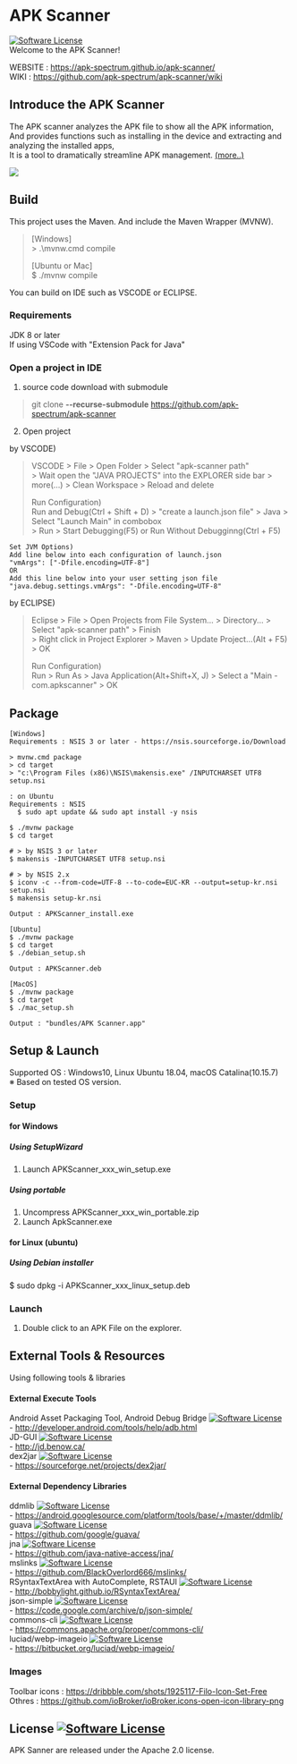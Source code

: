 # APK Scanner 
[![Software License](https://img.shields.io/badge/license-Apache%202.0-brightgreen.svg)](https://github.com/apk-spectrum/apk-scanner/blob/master/LICENSE)  
Welcome to the APK Scanner!  

WEBSITE : https://apk-spectrum.github.io/apk-scanner/  
WIKI : https://github.com/apk-spectrum/apk-scanner/wiki  


## Introduce the APK Scanner  
The APK scanner analyzes the APK file to show all the APK information,  
And provides functions such as installing in the device and extracting and analyzing the installed apps,  
It is a tool to dramatically streamline APK management. [(more..)](https://apk-spectrum.github.io/apk-scanner/)

![](https://github.com/apk-spectrum/apk-scanner/blob/gh-pages/img/manual/apk-scanner-launch-img.png)

## Build
This project uses the Maven. And include the Maven Wrapper (MVNW).  
> [Windows]  
> \> .\mvnw.cmd compile   
>  
> [Ubuntu or Mac]  
> $ ./mvnw compile  

You can build on IDE such as VSCODE or ECLIPSE.  

### Requirements
JDK 8 or later  
If using VSCode with "Extension Pack for Java"  

### Open a project in IDE
1. source code download with submodule  
> git clone **--recurse-submodule** https://github.com/apk-spectrum/apk-scanner  

2. Open project  

by VSCODE)  
> VSCODE > File > Open Folder > Select "apk-scanner path"  
> \> Wait open the "JAVA PROJECTS" into the EXPLORER side bar > more(…) > Clean Workspace > Reload and delete  
>  
> Run Configuration)  
> Run and Debug(Ctrl + Shift + D) > "create a launch.json file" > Java > Select "Launch Main" in combobox  
> \> Run > Start Debugging(F5) or Run Without Debugginng(Ctrl + F5)  
```
Set JVM Options)  
Add line below into each configuration of launch.json  
"vmArgs": ["-Dfile.encoding=UTF-8"]  
OR  
Add this line below into your user setting json file  
"java.debug.settings.vmArgs": "-Dfile.encoding=UTF-8"  
```

by ECLIPSE)  
> Eclipse > File > Open Projects from File System... > Directory... > Select "apk-scanner path" > Finish  
> \> Right click in Project Explorer > Maven > Update Project...(Alt + F5) > OK  
>  
> Run Configuration)  
> Run > Run As > Java Application(Alt+Shift+X, J) > Select a "Main - com.apkscanner" > OK  

## Package
```
[Windows]  
Requirements : NSIS 3 or later - https://nsis.sourceforge.io/Download  

> mvnw.cmd package  
> cd target  
> "c:\Program Files (x86)\NSIS\makensis.exe" /INPUTCHARSET UTF8 setup.nsi  
  
: on Ubuntu  
Requirements : NSIS  
  $ sudo apt update && sudo apt install -y nsis  

$ ./mvnw package  
$ cd target  

# > by NSIS 3 or later  
$ makensis -INPUTCHARSET UTF8 setup.nsi  

# > by NSIS 2.x  
$ iconv -c --from-code=UTF-8 --to-code=EUC-KR --output=setup-kr.nsi setup.nsi  
$ makensis setup-kr.nsi  
  
Output : APKScanner_install.exe
```

```
[Ubuntu]  
$ ./mvnw package  
$ cd target  
$ ./debian_setup.sh  

Output : APKScanner.deb
```

```
[MacOS]  
$ ./mvnw package  
$ cd target  
$ ./mac_setup.sh  

Output : "bundles/APK Scanner.app"
```

## Setup & Launch  
Supported OS : Windows10, Linux Ubuntu 18.04, macOS Catalina(10.15.7)  
※ Based on tested OS version.  

### Setup  

#### for Windows  
##### Using SetupWizard  
1. Launch APKScanner_xxx_win_setup.exe  
##### Using portable  
1. Uncompress APKScanner_xxx_win_portable.zip  
2. Launch ApkScanner.exe  

#### for Linux (ubuntu)  
##### Using Debian installer  
$ sudo dpkg -i APKScanner_xxx_linux_setup.deb  

### Launch
1. Double click to an APK File on the explorer.  


## External Tools & Resources  
Using following tools & libraries  

#### External Execute Tools  
Android Asset Packaging Tool, Android Debug Bridge [![Software License](https://img.shields.io/badge/license-Attribution%202.5-brightgreen.svg)](https://developer.android.com/license.html)  
\- http://developer.android.com/tools/help/adb.html  
JD-GUI [![Software License](https://img.shields.io/badge/license-GPLv3-brightgreen.svg)](https://github.com/java-decompiler/jd-gui/blob/master/LICENSE)  
\- http://jd.benow.ca/  
dex2jar [![Software License](https://img.shields.io/badge/license-Apache%202.0-brightgreen.svg)](http://www.apache.org/licenses/LICENSE-2.0)  
\- https://sourceforge.net/projects/dex2jar/  

#### External Dependency Libraries  
ddmlib [![Software License](https://img.shields.io/badge/license-Attribution%202.5-brightgreen.svg)](https://developer.android.com/license.html)  
\- https://android.googlesource.com/platform/tools/base/+/master/ddmlib/  
guava [![Software License](https://img.shields.io/badge/license-Apache%202.0-brightgreen.svg)](https://github.com/google/guava/blob/master/COPYING)  
\- https://github.com/google/guava/  
jna [![Software License](https://img.shields.io/badge/license-LGPL-brightgreen.svg)](https://github.com/java-native-access/jna/blob/master/LICENSE)  
\- https://github.com/java-native-access/jna/  
mslinks [![Software License](https://img.shields.io/badge/license-WTFPL-brightgreen.svg)](https://github.com/BlackOverlord666/mslinks/blob/master/LICENSE)  
\- https://github.com/BlackOverlord666/mslinks/  
RSyntaxTextArea with AutoComplete, RSTAUI [![Software License](https://img.shields.io/badge/license-BSD-brightgreen.svg)](https://github.com/bobbylight/RSyntaxTextArea/blob/master/src/main/dist/RSyntaxTextArea.License.txt)  
\- http://bobbylight.github.io/RSyntaxTextArea/  
json-simple [![Software License](https://img.shields.io/badge/license-Apache%202.0-brightgreen.svg)](https://github.com/fangyidong/json-simple/blob/master/LICENSE.txt)  
\- https://code.google.com/archive/p/json-simple/  
commons-cli [![Software License](https://img.shields.io/badge/license-Apache%202.0-brightgreen.svg)](http://www.apache.org/licenses/)  
\- https://commons.apache.org/proper/commons-cli/  
luciad/webp-imageio [![Software License](https://img.shields.io/badge/license-Apache%202.0-brightgreen.svg)](http://www.apache.org/licenses/)  
\- https://bitbucket.org/luciad/webp-imageio/  

### Images  
Toolbar icons : https://dribbble.com/shots/1925117-Filo-Icon-Set-Free   
Othres : https://github.com/ioBroker/ioBroker.icons-open-icon-library-png

## License [![Software License](https://img.shields.io/badge/license-Apache%202.0-brightgreen.svg)](https://github.com/apk-spectrum/apk-scanner/blob/master/LICENSE)  
APK Sanner are released under the Apache 2.0 license.  

